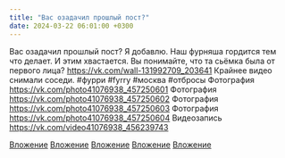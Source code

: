 ```yaml
---
title: "Вас озадачил прошлый пост?"
date: 2024-03-22 06:01:00 +0300
---
```


Вас озадачил прошлый пост?
Я добавлю.
Наш фурняша гордится тем что делает. И этим хвастается. Вы понимайте, что та сьёмка была от первого лица?
https://vk.com/wall-131992709_203641
Крайнее видео снимали соседи.
#фурри #fyrry #москва #отбросы
Фотография
https://vk.com/photo41076938_457250601
Фотография
https://vk.com/photo41076938_457250602
Фотография
https://vk.com/photo41076938_457250603
Фотография
https://vk.com/photo41076938_457250604
Видеозапись
https://vk.com/video41076938_456239743

[Вложение](https://vk.com/photo41076938_457250601)
[Вложение](https://vk.com/photo41076938_457250602)
[Вложение](https://vk.com/photo41076938_457250603)
[Вложение](https://vk.com/photo41076938_457250604)
[Вложение](https://vk.com/video41076938_456239743)
